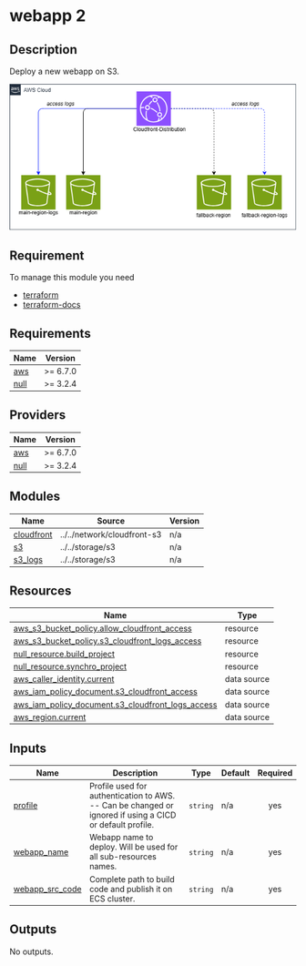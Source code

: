 # webapp 2

## Description 

Deploy a new webapp on S3.

![Module Architecture](.assets/archi.png)

## Requirement

To manage this module you need 
  - [terraform](https://www.terraform.io)
  - [terraform-docs](https://github.com/terraform-docs/terraform-docs)

<!-- BEGIN_TF_DOCS -->
## Requirements

| Name | Version |
|------|---------|
| <a name="requirement_aws"></a> [aws](#requirement\_aws) | >= 6.7.0 |
| <a name="requirement_null"></a> [null](#requirement\_null) | >= 3.2.4 |

## Providers

| Name | Version |
|------|---------|
| <a name="provider_aws"></a> [aws](#provider\_aws) | >= 6.7.0 |
| <a name="provider_null"></a> [null](#provider\_null) | >= 3.2.4 |

## Modules

| Name | Source | Version |
|------|--------|---------|
| <a name="module_cloudfront"></a> [cloudfront](#module\_cloudfront) | ../../network/cloudfront-s3 | n/a |
| <a name="module_s3"></a> [s3](#module\_s3) | ../../storage/s3 | n/a |
| <a name="module_s3_logs"></a> [s3\_logs](#module\_s3\_logs) | ../../storage/s3 | n/a |

## Resources

| Name | Type |
|------|------|
| [aws_s3_bucket_policy.allow_cloudfront_access](https://registry.terraform.io/providers/hashicorp/aws/latest/docs/resources/s3_bucket_policy) | resource |
| [aws_s3_bucket_policy.s3_cloudfront_logs_access](https://registry.terraform.io/providers/hashicorp/aws/latest/docs/resources/s3_bucket_policy) | resource |
| [null_resource.build_project](https://registry.terraform.io/providers/hashicorp/null/latest/docs/resources/resource) | resource |
| [null_resource.synchro_project](https://registry.terraform.io/providers/hashicorp/null/latest/docs/resources/resource) | resource |
| [aws_caller_identity.current](https://registry.terraform.io/providers/hashicorp/aws/latest/docs/data-sources/caller_identity) | data source |
| [aws_iam_policy_document.s3_cloudfront_access](https://registry.terraform.io/providers/hashicorp/aws/latest/docs/data-sources/iam_policy_document) | data source |
| [aws_iam_policy_document.s3_cloudfront_logs_access](https://registry.terraform.io/providers/hashicorp/aws/latest/docs/data-sources/iam_policy_document) | data source |
| [aws_region.current](https://registry.terraform.io/providers/hashicorp/aws/latest/docs/data-sources/region) | data source |

## Inputs

| Name | Description | Type | Default | Required |
|------|-------------|------|---------|:--------:|
| <a name="input_profile"></a> [profile](#input\_profile) | Profile used for authentication to AWS. -- Can be changed or ignored if using a CICD or default profile. | `string` | n/a | yes |
| <a name="input_webapp_name"></a> [webapp\_name](#input\_webapp\_name) | Webapp name to deploy. Will be used for all sub-resources names. | `string` | n/a | yes |
| <a name="input_webapp_src_code"></a> [webapp\_src\_code](#input\_webapp\_src\_code) | Complete path to build code and publish it on ECS cluster. | `string` | n/a | yes |

## Outputs

No outputs.
<!-- END_TF_DOCS -->